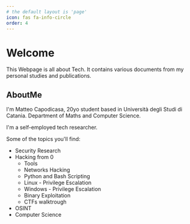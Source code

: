 ```yaml
---
# the default layout is 'page'
icon: fas fa-info-circle
order: 4
---
```



# Welcome

This Webpage is all about Tech. It contains various documents from my personal studies and publications.

## AboutMe

I'm Matteo Capodicasa, 20yo student based in Università degli Studi di Catania.
Department of Maths and Computer Science.

I'm a self-employed tech researcher. 

Some of the topics you'll find:

- Security Research  
- Hacking from 0 
	- Tools
	- Networks Hacking
    - Python and Bash Scripting
	- Linux - Privilege Escalation  
	- Windows - Privilege Escalation  
	- Binary Exploitation  
	- CTFs walktrough
- OSINT  
- Computer Science  